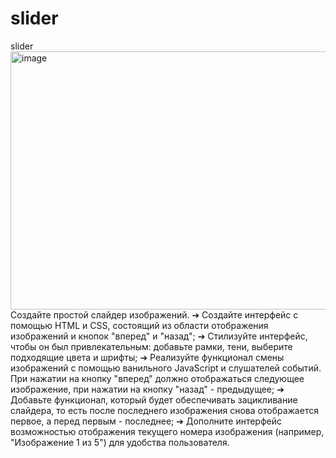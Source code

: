 # slider
slider
<img width="803" height="413" alt="image" src="https://github.com/user-attachments/assets/9df65806-072e-4dcf-a9bb-5a9abd9bb199" />
Создайте простой слайдер изображений.
➔	Создайте интерфейс с помощью HTML и CSS, состоящий из области отображения изображений и кнопок "вперед" и "назад";
➔	Стилизуйте интерфейс, чтобы он был привлекательным: добавьте рамки, тени, выберите подходящие цвета и шрифты;
➔	Реализуйте функционал смены изображений с помощью ванильного JavaScript и слушателей событий. При нажатии на кнопку "вперед" должно отображаться следующее изображение, при нажатии на кнопку "назад" - предыдущее;
➔	Добавьте функционал, который будет обеспечивать зацикливание слайдера, то есть после последнего изображения снова отображается первое, а перед первым - последнее;
➔	Дополните интерфейс возможностью отображения текущего номера изображения (например, "Изображение 1 из 5") для удобства пользователя.

